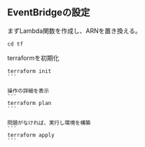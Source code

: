 ## EventBridgeの設定

まずLambda関数を作成し、ARNを置き換える。

```
cd tf
```

terraformを初期化
````
terraform init
```

操作の詳細を表示
```
terraform plan
```

問題がなければ、実行し環境を構築
```
terraform apply
```